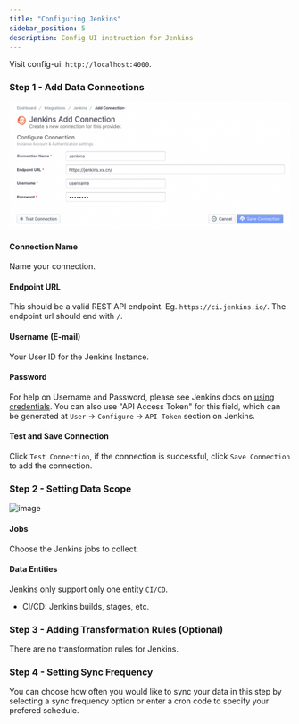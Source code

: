 ```yaml
---
title: "Configuring Jenkins"
sidebar_position: 5
description: Config UI instruction for Jenkins
---
```


Visit config-ui: `http://localhost:4000`.
### Step 1 - Add Data Connections
![jenkins-add-data-connections](/img/ConfigUI/jenkins-add-data-connections.png)

#### Connection Name
Name your connection.

#### Endpoint URL
This should be a valid REST API endpoint. Eg. `https://ci.jenkins.io/`. The endpoint url should end with `/`.

#### Username (E-mail)
Your User ID for the Jenkins Instance.

#### Password
For help on Username and Password, please see Jenkins docs on [using credentials](https://www.jenkins.io/doc/book/using/using-credentials/). You can also use "API Access Token" for this field, which can be generated at `User` -> `Configure` -> `API Token` section on Jenkins.

#### Test and Save Connection
Click `Test Connection`, if the connection is successful, click `Save Connection` to add the connection.

### Step 2 - Setting Data Scope

![image](https://user-images.githubusercontent.com/3294100/199530047-787b25d6-696a-4545-860c-9738d85a0076.png)

#### Jobs

Choose the Jenkins jobs to collect.

#### Data Entities

Jenkins only support only one entity `CI/CD`.

- CI/CD: Jenkins builds, stages, etc.

### Step 3 - Adding Transformation Rules (Optional)
There are no transformation rules for Jenkins.

### Step 4 - Setting Sync Frequency
You can choose how often you would like to sync your data in this step by selecting a sync frequency option or enter a cron code to specify your prefered schedule.
